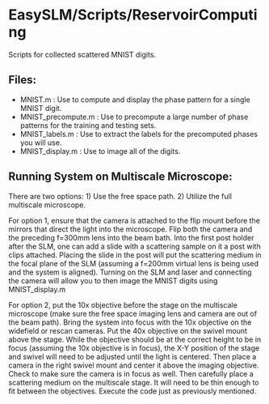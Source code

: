 # EasySLM/Scripts/ReservoirComputing

Scripts for collected scattered MNIST digits. 

<h2> Files: </br> </h2>
<ul>
    <li> MNIST.m : Use to compute and display the phase pattern for a single MNIST digit. </li>
    <li> MNIST_precompute.m : Use to precompute a large number of phase patterns for the training and testing sets. </li>
    <li> MNIST_labels.m : Use to extract the labels for the precomputed phases you will use. </li>
    <li> MNIST_display.m : Use to image all of the digits. </li>
</ul>

<h2> Running System on Multiscale Microscope: </h2>

There are two options:
    1) Use the free space path.
    2) Utilize the full multiscale microscope.
    
For option 1, ensure that the camera is attached to the flip mount before the mirrors that direct the light into the microscope. Flip both the camera and the preceding f=300mm lens into the beam bath. Into the first post holder after the SLM, one can add a slide with a scattering sample on it a post with clips attached. Placing the slide in the post will put the scattering medium in the focal plane of the SLM (assuming a f=200mm virtual lens is being used and the system is aligned). Turning on the SLM and laser and connecting the camera will allow you to then image the MNIST digits using MNIST_display.m

For option 2, put the 10x objective before the stage on the multiscale microscope (make sure the free space imaging lens and camera are out of the beam path). Bring the system into focus with the 10x objective on the widefield or rescan cameras. Put the 40x objective on the swivel mount above the stage. While the objective should be at the correct height to be in focus (assuming the 10x objective is in focus), the X-Y position of the stage and swivel will need to be adjusted until the light is centered. Then place a camera in the right swivel mount and center it above the imaging objective. Check to make sure the camera is in focus as well. Then carefully place a scattering medium on the multiscale stage. It will need to be thin enough to fit between the objectives. Execute the code just as previously mentioned.
